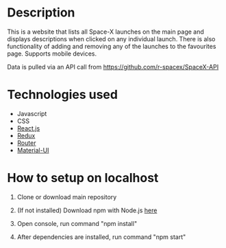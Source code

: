 # Description
This is a website that lists all Space-X launches on the main page and displays descriptions when clicked on any individual launch. There is also functionality of adding and removing any of the launches to the favourites page. Supports mobile devices.

Data is pulled via an API call from https://github.com/r-spacex/SpaceX-API

# Technologies used

* Javascript
* CSS
* [React.js](https://reactjs.org/)
* [Redux](https://react-redux.js.org/)
* [Router](https://reactrouter.com/)
* [Material-UI](https://material-ui.com/)


# How to setup on localhost

1. Clone or download main repository

2. (If not installed) Download npm with Node.js [here](https://www.npmjs.com/get-npm)

3. Open console, run command "npm install"

4. After dependencies are installed, run command "npm start"
